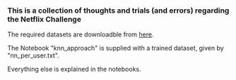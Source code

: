 ### This is a collection of thoughts and trials (and errors) regarding the Netflix Challenge ###

The required datasets are downloadble from [here](https://github.com/camminady/NetflixChallenge). 

The Notebook "knn_approach" is supplied with a trained dataset, given by "nn_per_user.txt".

Everything else is explained in the notebooks. 

